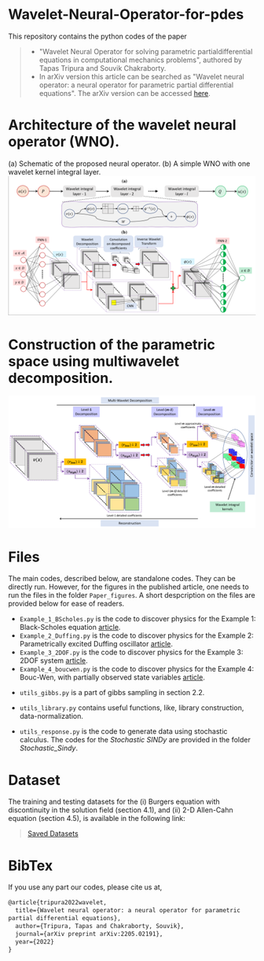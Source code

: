# Wavelet-Neural-Operator-for-pdes
This repository contains the python codes of the paper 
  > + "Wavelet  Neural  Operator  for  solving  parametric  partialdifferential  equations  in  computational  mechanics  problems", authored by Tapas Tripura and Souvik Chakraborty.
  > + In arXiv version this article can be searched as "Wavelet neural operator: a neural operator for parametric partial differential equations". The arXiv version can be accessed [here](https://arxiv.org/abs/2208.05609).

# Architecture of the wavelet neural operator (WNO). 
(a) Schematic of the proposed neural operator. (b) A simple WNO with one wavelet kernel integral layer. 
![WNO](WNN.png)

# Construction of the parametric space using multiwavelet decomposition.
![Construction of parameterization space in WNO](WNN_parameter.png)

# Files
The main codes, described below, are standalone codes. They can be directly run. However, for the figures in the published article, one needs to run the files in the folder `Paper_figures`. A short despcription on the files are provided below for ease of readers.
  + `Example_1_BScholes.py` is the code to discover physics for the Example 1: Black-Scholes equation [article](https://arxiv.org/pdf/2208.05609.pdf).
  + `Example_2_Duffing.py` is the code to discover physics for the Example 2: Parametrically excited Duffing oscillator [article](https://arxiv.org/pdf/2208.05609.pdf).
  + `Example_3_2DOF.py` is the code to discover physics for the Example 3: 2DOF system [article](https://arxiv.org/pdf/2208.05609.pdf).
  + `Example_4_boucwen.py` is the code to discover physics for the Example 4: Bouc-Wen, with partially observed state variables [article](https://arxiv.org/pdf/2208.05609.pdf).
  - `utils_gibbs.py` is a part of gibbs sampling in section 2.2.
  * `utils_library.py` contains useful functions, like, library construction, data-normalization.
  + `utils_response.py` is the code to generate data using stochastic calculus.
The codes for the *Stochastic SINDy* are provided in the folder *Stochastic_Sindy*.

# Dataset
The training and testing datasets for the (i) Burgers equation with discontinuity in the solution field (section 4.1), and (ii) 2-D Allen-Cahn equation (section 4.5), is available in the following link:
> [Saved Datasets](https://drive.google.com/drive/folders/1scfrpChQ1wqFu8VAyieoSrdgHYCbrT6T?usp=sharing)

# BibTex
If you use any part our codes, please cite us at,
```
@article{tripura2022wavelet,
  title={Wavelet neural operator: a neural operator for parametric partial differential equations},
  author={Tripura, Tapas and Chakraborty, Souvik},
  journal={arXiv preprint arXiv:2205.02191},
  year={2022}
}
```
